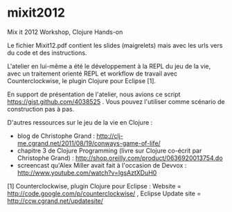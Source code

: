 mixit2012
=========

Mix it 2012 Workshop, Clojure Hands-on

Le fichier Mixit12.pdf contient les slides (maigrelets) mais avec les urls vers du code et des instructions.

L'atelier en lui-même a été le développement à la REPL du jeu de la vie, avec un traitement orienté REPL et workflow de travail avec Counterclockwise, le plugin Clojure pour Eclipse [1].

En support de présentation de l'atelier, nous avions ce script https://gist.github.com/4038525 . Vous pouvez l'utiliser comme scénario de construction pas à pas.

D'autres ressources sur le jeu de la vie en Clojure :
* blog de Christophe Grand : http://clj-me.cgrand.net/2011/08/19/conways-game-of-life/
* chapitre 3 de Clojure Programming (livre sur Clojure co-écrit par Christophe Grand) : http://shop.oreilly.com/product/0636920013754.do
* screencast qu'Alex Miller avait fait à l'occasion de Devvox : http://www.youtube.com/watch?v=lgsAztXDuH0

[1] Counterclockwise, plugin Clojure pour Eclipse : Website = http://code.google.com/p/counterclockwise/ , Eclipse Update site = http://ccw.cgrand.net/updatesite/
